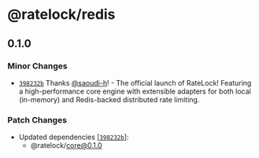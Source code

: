 # @ratelock/redis

## 0.1.0

### Minor Changes

- [`398232b`](https://github.com/saoudi-h/ratelock/commit/398232b11d4b0ff6e1e9e156191d8f543da35fb3) Thanks [@saoudi-h](https://github.com/saoudi-h)! - The official launch of RateLock! Featuring a high-performance core engine with extensible adapters for both local (in-memory) and Redis-backed distributed rate limiting.

### Patch Changes

- Updated dependencies [[`398232b`](https://github.com/saoudi-h/ratelock/commit/398232b11d4b0ff6e1e9e156191d8f543da35fb3)]:
    - @ratelock/core@0.1.0
